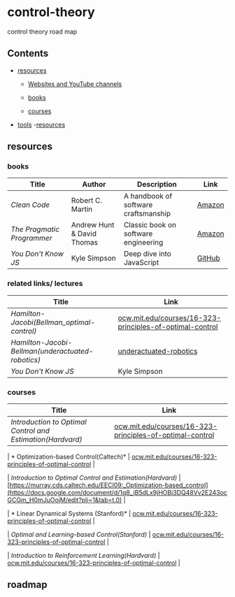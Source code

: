 
# control-theory
control theory road map

## Contents
- [resources](#resources)
  - [Websites and YouTube channels](##WebsitesandYouTubechannels)
  - [books](#books)

  - [courses](#courses)

- [tools](#tools)
  -[resources](#resources)

## resources
   ### books
   | Title | Author | Description | Link |
|-------|--------|-------------|------|
| *Clean Code* | Robert C. Martin | A handbook of software craftsmanship | [Amazon](https://www.amazon.com/dp/0132350882) |
| *The Pragmatic Programmer* | Andrew Hunt & David Thomas | Classic book on software engineering | [Amazon](https://www.amazon.com/dp/0135957052) |
| *You Don't Know JS* | Kyle Simpson | Deep dive into JavaScript | [GitHub](https://github.com/getify/You-Dont-Know-JS) |

  ### related links/ lectures
   | Title | Link |
|-------|--------|
| *Hamilton-Jacobi(Bellman_optimal-control)* | [ocw.mit.edu/courses/16-323-principles-of-optimal-control](https://ocw.mit.edu/courses/16-323-principles-of-optimal-control-spring-2008/8db99aee192f44ac6c0542fc57748703_lec4.pdf) |
| *Hamilton-Jacobi-Bellman(underactuated-robotics)* | [underactuated-robotics](https://ocw.mit.edu/courses/6-832-underactuated-robotics-spring-2009/3c209912afeb01312a6781c3f1b5e5c3_MIT6_832s09_read_ch10.pdf) |
| *You Don't Know JS* | Kyle Simpson | Deep dive into JavaScript | [GitHub](https://github.com/getify/You-Dont-Know-JS) |

 ### courses
   | Title | Link |
|-------|--------|
| *Introduction to Optimal Control and Estimation(Hardvard)* | [ocw.mit.edu/courses/16-323-principles-of-optimal-control](https://docs.google.com/document/d/1q8_jB5dLx9jHOBi3DQ48Vv2E243ocGCGm_H0mJuOojM/edit?pli=1&tab=t.0) |

| * Optimization-based Control(Caltech)* | [ocw.mit.edu/courses/16-323-principles-of-optimal-control](https://docs.google.com/document/d/1q8_jB5dLx9jHOBi3DQ48Vv2E243ocGCGm_H0mJuOojM/edit?pli=1&tab=t.0) |

| *Introduction to Optimal Control and Estimation(Hardvard)* | [https://murray.cds.caltech.edu/EECI09:_Optimization-based_control](https://docs.google.com/document/d/1q8_jB5dLx9jHOBi3DQ48Vv2E243ocGCGm_H0mJuOojM/edit?pli=1&tab=t.0) |

| * Linear Dynamical Systems
(Stanford)* | [ocw.mit.edu/courses/16-323-principles-of-optimal-control](https://stanford.edu/class/ee363/index.html) |

| *Optimal and Learning-based Control(Stanford)* | [ocw.mit.edu/courses/16-323-principles-of-optimal-control](https://stanfordasl.github.io//aa203/) |

| *Introduction to Reinforcement Learning(Hardvard)* | [ocw.mit.edu/courses/16-323-principles-of-optimal-control](http://web.mit.edu/dimitrib/www/RLbook.html) |
## roadmap
